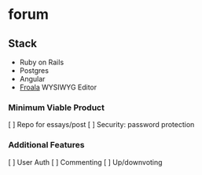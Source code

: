 # forum

## Stack
- Ruby on Rails
- Postgres
- Angular
- [Froala](https://www.froala.com/wysiwyg-editor) WYSIWYG Editor

### Minimum Viable Product
[ ] Repo for essays/post
[ ] Security: password protection

### Additional Features
[ ] User Auth
[ ] Commenting
[ ] Up/downvoting
